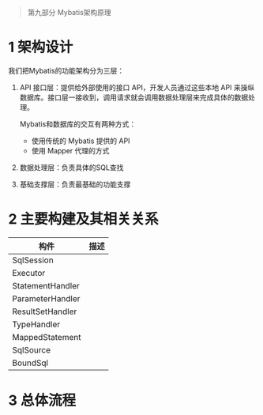 > 第九部分 Mybatis架构原理

# 1 架构设计

我们把Mybatis的功能架构分为三层：

1. API 接口层：提供给外部使用的接口 API，开发人员通过这些本地 API 来操纵数据库。接口层一接收到，调用请求就会调用数据处理层来完成具体的数据处理。

   Mybatis和数据库的交互有两种方式：

   - 使用传统的 Mybatis 提供的 API
   - 使用 Mapper 代理的方式

2. 数据处理层：负责具体的SQL查找

3. 基础支撑层：负责最基础的功能支撑

# 2 主要构建及其相关关系

| 构件             | 描述 |
| ---------------- | ---- |
| SqlSession       |      |
| Executor         |      |
| StatementHandler |      |
| ParameterHandler |      |
| ResultSetHandler |      |
| TypeHandler      |      |
| MappedStatement  |      |
| SqlSource        |      |
| BoundSql         |      |



# 3 总体流程
